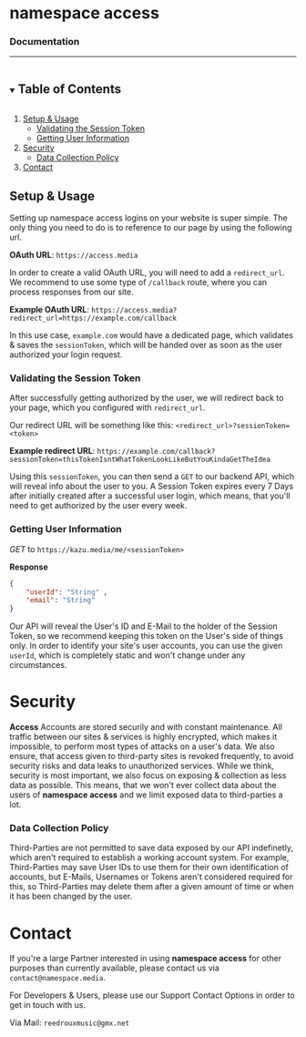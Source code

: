 # namespace access
### Documentation
---
<!-- TABLE OF CONTENTS -->
<details open="open">
  <summary><h2 style="display: inline-block">Table of Contents</h2></summary>
  <ol>
    <li>
    <a href="#setup--usage">Setup & Usage</a>
    <ul>
        <li><a href="#validating-the-session-token">Validating the Session Token</a></li>
        <li><a href="#getting-user-information">Getting User Information</a></li>
    </ul>
    </li>
    <li>
    <a href="#security">Security</a>
    <ul>
        <li><a href="#data-collection-policy">Data Collection Policy</a></li>
    </ul>
    </li>
    <li><a href="#contact">Contact</a></li>
  </ol>
</details>

## Setup & Usage
Setting up namespace access logins on your website is super simple.
The only thing you need to do is to reference to our page by using the following url.

**OAuth URL**: `https://access.media`

In order to create a valid OAuth URL, you will need to add a `redirect_url`.
We recommend to use some type of `/callback` route, where you can process responses from our site.

**Example OAuth URL**: `https://access.media?redirect_url=https://example.com/callback`

In this use case, `example.com` would have a dedicated page, which validates & saves the `sessionToken`, which will be handed over as soon as the user authorized your login request.

### Validating the Session Token
After successfully getting authorized by the user, we will redirect back to your page, which you configured with `redirect_url`.

Our redirect URL will be something like this: `<redirect_url>?sessionToken=<token>`

**Example redirect URL**: `https://example.com/callback?sessionToken=thisTokenIsntWhatTokenLookLikeButYouKindaGetTheIdea`


Using this `sessionToken`, you can then send a `GET` to our backend API, which will reveal info about the user to you. A Session Token expires every 7 Days after initially created after a successful user login, which means, that you'll need to get authorized by the user every week.

### Getting User Information
*GET* to `https://kazu.media/me/<sessionToken>`

**Response**
```json
{
    "userId": "String" ,
    "email": "String"
}
```

Our API will reveal the User's ID and E-Mail to the holder of the Session Token, so we recommend keeping this token on the User's side of things only. 
In order to identify your site's user accounts, you can use the given `userId`, which is completely static and won't change under any circumstances.

# Security
**Access** Accounts are stored securily and with constant maintenance.
All traffic between our sites & services is highly encrypted, which makes it impossible, to perform most types of attacks on a user's data. We also ensure, that access given to third-party sites is revoked frequently, to avoid security risks and data leaks to unauthorized services.
While we think, security is most important, we also focus on exposing & collection as less data as possible. This means, that we won't ever collect data about the users of **namespace access** and we limit exposed data to third-parties a lot.

### Data Collection Policy
Third-Parties are not permitted to save data exposed by our API indefinetly, which aren't required to establish a working account system.
For example, Third-Parties may save User IDs to use them for their own identification of accounts, but E-Mails, Usernames or Tokens aren't considered required for this, so Third-Parties may delete them after a given amount of time or when it has been changed by the user.

# Contact
If you're a large Partner interested in using **namespace access** for other purposes than currently available, please contact us via `contact@namespace.media`.

For Developers & Users, please use our Support Contact Options in order to get in touch with us.

Via Mail: `reedrouxmusic@gmx.net`</br>
